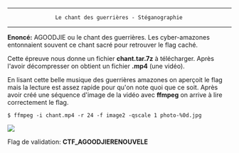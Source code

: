 ﻿*****
		           Le chant des guerrières - Stéganographie
*****
**Enoncé:** AGOODJIE ou le chant des guerrières. Les cyber-amazones entonnaient souvent ce chant sacré pour retrouver le flag caché.


Cette épreuve nous donne un fichier **chant.tar.7z** à télécharger. Après l'avoir décompresser on obtient un fichier **.mp4**  (une vidéo).

En lisant cette belle musique des guerrières amazones on aperçoit le flag mais la lecture est assez rapide pour qu'on note quoi que ce soit.
Après avoir créé une séquence d'image de la vidéo avec **ffmpeg** on arrive à lire correctement le flag.

    $ ffmpeg -i chant.mp4 -r 24 -f image2 -qscale 1 photo-%0d.jpg

  
![](https://lh3.googleusercontent.com/Vu6jGEh1eL3KQMVsmkGgqoDQ4yPGnd-RtjUnWgNH-vBy8vCcFB6znfu-dnh4sLLcXz-QL_ZSEuQ)
  
Flag de validation: **CTF_AGOODJIERENOUVELE**
